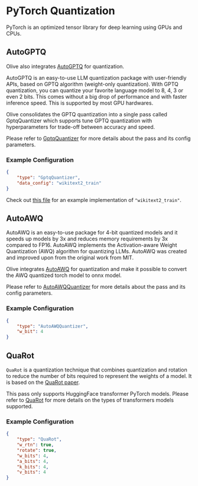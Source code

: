 # PyTorch Quantization

PyTorch is an optimized tensor library for deep learning using GPUs and CPUs.

## AutoGPTQ
Olive also integrates [AutoGPTQ](https://github.com/AutoGPTQ/AutoGPTQ) for quantization.

AutoGPTQ is an easy-to-use LLM quantization package with user-friendly APIs, based on GPTQ algorithm (weight-only quantization). With GPTQ quantization, you can quantize your favorite language model to 8, 4, 3 or even 2 bits. This comes without a big drop of performance and with faster inference speed. This is supported by most GPU hardwares.

Olive consolidates the GPTQ quantization into a single pass called GptqQuantizer which supports tune GPTQ quantization with hyperparameters for trade-off between accuracy and speed.

Please refer to [GptqQuantizer](gptq_quantizer) for more details about the pass and its config parameters.

### Example Configuration
```json
{
    "type": "GptqQuantizer",
    "data_config": "wikitext2_train"
}
```

Check out [this file](https://github.com/microsoft/Olive/blob/main/examples/llama2/llama2_template.json)
for an example implementation of `"wikitext2_train"`.

## AutoAWQ
AutoAWQ is an easy-to-use package for 4-bit quantized models and it speeds up models by 3x and reduces memory requirements by 3x compared to FP16. AutoAWQ implements the Activation-aware Weight Quantization (AWQ) algorithm for quantizing LLMs. AutoAWQ was created and improved upon from the original work from MIT.

Olive integrates [AutoAWQ](https://github.com/casper-hansen/AutoAWQ) for quantization and make it possible to convert the AWQ quantized torch model to onnx model.

Please refer to [AutoAWQQuantizer](awq_quantizer) for more details about the pass and its config parameters.

### Example Configuration
```json
{
    "type": "AutoAWQQuantizer",
    "w_bit": 4
}
```

## QuaRot
`QuaRot` is a quantization technique that combines quantization and rotation to reduce the number of bits required to represent the weights of a model. It is based on the [QuaRot paper](https://arxiv.org/abs/2305.14314).

This pass only supports HuggingFace transformer PyTorch models. Please refer to [QuaRot](quarot) for more details on the types of transformers models supported.

### Example Configuration
```json
{
    "type": "QuaRot",
    "w_rtn": true,
    "rotate": true,
    "w_bits": 4,
    "a_bits": 4,
    "k_bits": 4,
    "v_bits": 4
}
```
